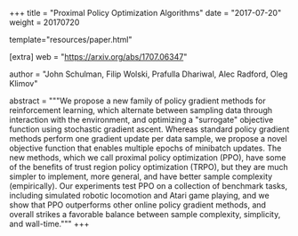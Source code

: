 +++
title = "Proximal Policy Optimization Algorithms"
date = "2017-07-20"
weight = 20170720

template="resources/paper.html"

[extra]
web = "https://arxiv.org/abs/1707.06347"

author = "John Schulman, Filip Wolski, Prafulla Dhariwal, Alec Radford, Oleg Klimov"

abstract = """We propose a new family of policy gradient methods for reinforcement learning, which alternate between sampling data through interaction with the environment, and optimizing a "surrogate" objective function using stochastic gradient ascent. Whereas standard policy gradient methods perform one gradient update per data sample, we propose a novel objective function that enables multiple epochs of minibatch updates. The new methods, which we call proximal policy optimization (PPO), have some of the benefits of trust region policy optimization (TRPO), but they are much simpler to implement, more general, and have better sample complexity (empirically). Our experiments test PPO on a collection of benchmark tasks, including simulated robotic locomotion and Atari game playing, and we show that PPO outperforms other online policy gradient methods, and overall strikes a favorable balance between sample complexity, simplicity, and wall-time."""
+++
